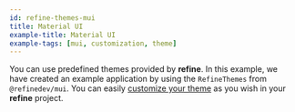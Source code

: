```yaml
---
id: refine-themes-mui
title: Material UI
example-title: Material UI
example-tags: [mui, customization, theme]
---
```


You can use predefined themes provided by **refine**. In this example, we have created an example application by using the `RefineThemes` from `@refinedev/mui`. You can easily [customize your theme](/docs/api-reference/mui/theming/#overriding-the-themes) as you wish in your **refine** project.

<CodeSandboxExample path="theme-mui-demo" />
